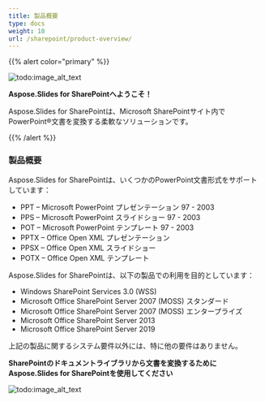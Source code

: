 ```yaml
---  
title: 製品概要  
type: docs  
weight: 10  
url: /sharepoint/product-overview/  
---  
```


{{% alert color="primary" %}}  

![todo:image_alt_text](product-overview_1)  

**Aspose.Slides for SharePointへようこそ！**  

Aspose.Slides for SharePointは、Microsoft SharePointサイト内でPowerPoint®文書を変換する柔軟なソリューションです。  

{{% /alert %}}  
### **製品概要**  
Aspose.Slides for SharePointは、いくつかのPowerPoint文書形式をサポートしています：  

- PPT – Microsoft PowerPoint プレゼンテーション 97 - 2003  
- PPS – Microsoft PowerPoint スライドショー 97 - 2003  
- POT – Microsoft PowerPoint テンプレート 97 - 2003  
- PPTX – Office Open XML プレゼンテーション  
- PPSX – Office Open XML スライドショー  
- POTX – Office Open XML テンプレート  

Aspose.Slides for SharePointは、以下の製品での利用を目的としています：  

- Windows SharePoint Services 3.0 (WSS)  
- Microsoft Office SharePoint Server 2007 (MOSS) スタンダード  
- Microsoft Office SharePoint Server 2007 (MOSS) エンタープライズ  
- Microsoft Office SharePoint Server 2013  
- Microsoft Office SharePoint Server 2019  

上記の製品に関するシステム要件以外には、特に他の要件はありません。  

**SharePointのドキュメントライブラリから文書を変換するためにAspose.Slides for SharePointを使用してください**  

![todo:image_alt_text](product-overview_2.png)  